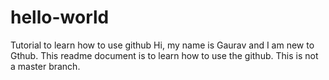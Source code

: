 # hello-world
Tutorial to learn how to use github
Hi, my name is Gaurav and I am new to Gthub. This readme document is to learn how to use the github. 
This is not a master branch.
